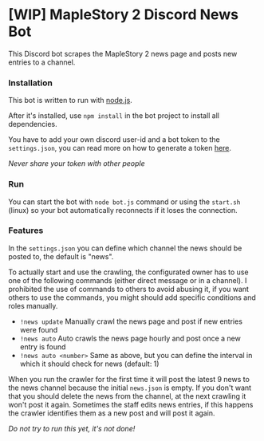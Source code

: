 # [WIP] MapleStory 2 Discord News Bot
This Discord bot scrapes the MapleStory 2 news page and posts new entries to a channel.

### Installation
This bot is written to run with [node.js](https://nodejs.org/en/download/).

After it's installed, use `npm install` in the bot project to install all dependencies.

You have to add your own discord user-id and a bot token to the `settings.json`, you can read more on how to generate a token [here](https://github.com/reactiflux/discord-irc/wiki/Creating-a-discord-bot-&-getting-a-token).

*Never share your token with other people*

### Run
You can start the bot with `node bot.js` command or using the `start.sh` (linux) so your bot automatically reconnects if it loses the connection.

### Features
In the `settings.json` you can define which channel the news should be posted to, the default is "news".

To actually start and use the crawling, the configurated owner has to use one of the following commands (either direct message or in a channel). I prohibited the use of commands to others to avoid abusing it, if you want others to use the commands, you might should add specific conditions and roles manually.

* `!news update` Manually crawl the news page and post if new entries were found
* `!news auto` Auto crawls the news page hourly and post once a new entry is found
* `!news auto <number>` Same as above, but you can define the interval in which it should check for news (default: 1)

When you run the crawler for the first time it will post the latest 9 news to the news channel because the initial `news.json` is empty. If you don't want that you should delete the news from the channel, at the next crawling it won't post it again.
Sometimes the staff edits news entries, if this happens the crawler identifies them as a new post and will post it again.

*Do not try to run this yet, it's not done!*
